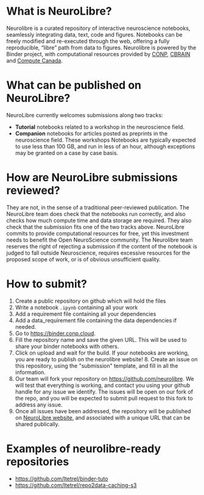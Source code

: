 # What is NeuroLibre?

Neurolibre is a curated repository of interactive neuroscience notebooks, seamlessly integrating data, text, code and figures. Notebooks can be freely modified and re-executed through the web, offering a fully reproducible, “libre” path from data to figures. Neurolibre is powered by the Binder project, with computational resources provided by [CONP](http://conp.ca/), [CBRAIN](http://mcin.ca/technology/cbrain/) and [Compute Canada]().

# What can be published on NeuroLibre?

NeuroLibre currently welcomes submissions along two tracks:
 - **Tutorial** notebooks related to a workshop in the neuroscience field.
 - **Companion** notebooks for articles posted as preprints in the neuroscience field.
These workshops Notebooks are typically expected to use less than 100 GB, and run in less of an hour, although exceptions may be granted on a case by case basis. 

# How are NeuroLibre submissions reviewed?

They are not, in the sense of a traditional peer-reviewed publication. The NeuroLibre team does check that the notebooks run correctly, and also checks how much compute time and data storage are required. They also check that the submission fits one of the two tracks above. NeuroLibre commits to provide computational resources for free, yet this investment needs to benefit the Open NeuroScience community. The Neurolibre team reserves the right of rejecting a submission if the content of the notebook is judged to fall outside Neuroscience, requires excessive resources for the proposed scope of work, or is of obvious unsufficient quality.

# How to submit?

1. Create a public repository on github which will hold the files
2. Write a notebook `.ipynb` containing all your work
3. Add a requirement file containing all your dependencies
4. Add a data_requirement file containing the data dependencies if needed.
5. Go to https://binder.conp.cloud.
6. Fill the repository name and save the given URL. This will be used to share your binder notebooks with others.
7. Click on upload and wait for the build. If your notebooks are working, you are ready to publish on the neurolibre website! 8. Create an issue on this repository, using the "submission" template, and fill in all the information. 
9. Our team will fork your repository on https://github.com/neurolibre. We will test that everything is working, and contact you using your github handle for any issue we identify. The issues will be open on our fork of the repo, and you will be expected to submit pull request to this fork to address any issue.
10. Once all issues have been addressed, the repository will be published on [NeuroLibre website](http://neurolibre.conp.ca), and associated with a unique URL that can be shared publically.
 
# Examples of neurolibre-ready repositories
 * https://github.com/ltetrel/binder-tuto
 * https://github.com/ltetrel/repo2data-caching-s3
